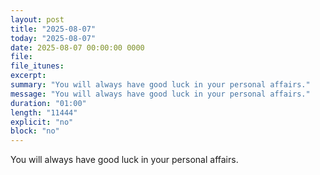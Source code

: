 ```yaml
---
layout: post
title: "2025-08-07"
today: "2025-08-07"
date: 2025-08-07 00:00:00 0000
file:
file_itunes:
excerpt:
summary: "You will always have good luck in your personal affairs."
message: "You will always have good luck in your personal affairs."
duration: "01:00"
length: "11444"
explicit: "no"
block: "no"
---
```

You will always have good luck in your personal affairs.

